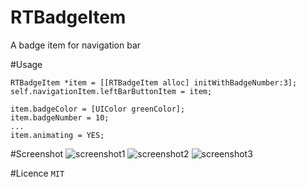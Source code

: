 RTBadgeItem
===========

A badge item for navigation bar

#Usage

    RTBadgeItem *item = [[RTBadgeItem alloc] initWithBadgeNumber:3];
    self.navigationItem.leftBarButtonItem = item;
    
    item.badgeColor = [UIColor greenColor];
    item.badgeNumber = 10;
    ...
    item.animating = YES;

#Screenshot
![screenshot1](https://dl.dropboxusercontent.com/u/46239535/RTBadgeItem/s1.png "screenshot1")
![screenshot2](https://dl.dropboxusercontent.com/u/46239535/RTBadgeItem/s2.png "screenshot2")
![screenshot3](https://dl.dropboxusercontent.com/u/46239535/RTBadgeItem/s3.png "screenshot3")

#Licence
`MIT`
